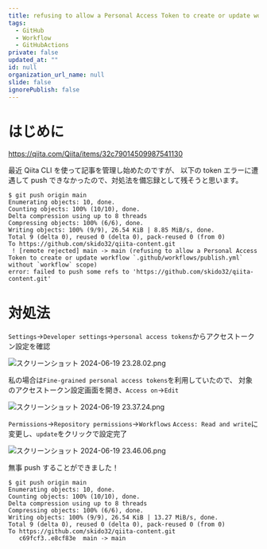 ```yaml
---
title: refusing to allow a Personal Access Token to create or update workflowエラーの解決法
tags:
  - GitHub
  - Workflow
  - GitHubActions
private: false
updated_at: ""
id: null
organization_url_name: null
slide: false
ignorePublish: false
---
```


# はじめに

https://qiita.com/Qiita/items/32c79014509987541130

最近 Qiita CLI を使って記事を管理し始めたのですが、
以下の token エラーに遭遇して push できなかったので、対処法を備忘録として残そうと思います。

```
$ git push origin main
Enumerating objects: 10, done.
Counting objects: 100% (10/10), done.
Delta compression using up to 8 threads
Compressing objects: 100% (6/6), done.
Writing objects: 100% (9/9), 26.54 KiB | 8.85 MiB/s, done.
Total 9 (delta 0), reused 0 (delta 0), pack-reused 0 (from 0)
To https://github.com/skido32/qiita-content.git
 ! [remote rejected] main -> main (refusing to allow a Personal Access Token to create or update workflow `.github/workflows/publish.yml` without `workflow` scope)
error: failed to push some refs to 'https://github.com/skido32/qiita-content.git'
```

# 対処法

`Settings`→`Developer settings`→`personal access tokens`からアクセストークン設定を確認

![スクリーンショット 2024-06-19 23.28.02.png](https://qiita-image-store.s3.ap-northeast-1.amazonaws.com/0/2518928/ac230a5b-67a7-632f-8896-de5b8973a611.png)

私の場合は`Fine-grained personal access tokens`を利用していたので、
対象のアクセストークン設定画面を開き、`Access on`→`Edit`

![スクリーンショット 2024-06-19 23.37.24.png](https://qiita-image-store.s3.ap-northeast-1.amazonaws.com/0/2518928/079385f8-e274-e912-9d44-db4559cfc80d.png)

`Permissions`→`Repository permissions`→`Workflows`
`Access: Read and write`に変更し、`update`をクリックで設定完了

![スクリーンショット 2024-06-19 23.46.06.png](https://qiita-image-store.s3.ap-northeast-1.amazonaws.com/0/2518928/97173727-86ba-ff5b-91d1-ba9386778342.png)

無事 push することができました！

```
$ git push origin main
Enumerating objects: 10, done.
Counting objects: 100% (10/10), done.
Delta compression using up to 8 threads
Compressing objects: 100% (6/6), done.
Writing objects: 100% (9/9), 26.54 KiB | 13.27 MiB/s, done.
Total 9 (delta 0), reused 0 (delta 0), pack-reused 0 (from 0)
To https://github.com/skido32/qiita-content.git
   c69fcf3..e8cf83e  main -> main
```
